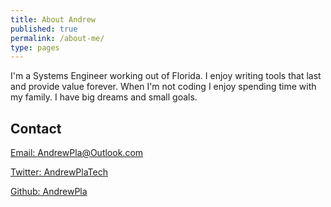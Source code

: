 ```yaml
---
title: About Andrew
published: true
permalink: /about-me/
type: pages
---
```


I'm a Systems Engineer working out of Florida. I enjoy writing tools that last and provide value forever. When I'm not coding I enjoy spending time with my family. I have big dreams and small goals.

## Contact

[Email: AndrewPla@Outlook.com](mailto:andrewpla@outlook.com)

[Twitter: AndrewPlaTech](https://twitter.com/AndrewPlaTech)

[Github: AndrewPla](https://github.com/AndrewPl")